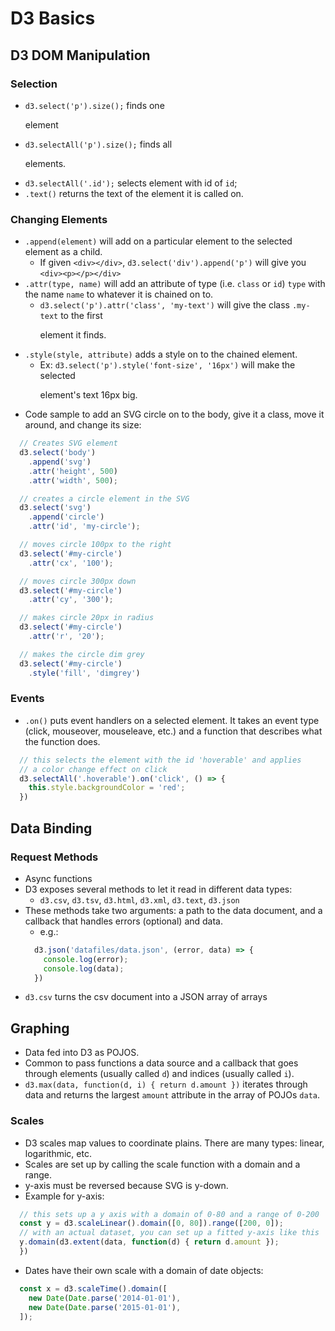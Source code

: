# D3 Basics

## D3 DOM Manipulation

### Selection

  - `d3.select('p').size();` finds one <p> element
  - `d3.selectAll('p').size();` finds all <p> elements.
  - `d3.selectAll('.id');` selects element with id of `id`;
  - `.text()` returns the text of the element it is called on.

### Changing Elements
  - `.append(element)` will add on a particular element to the selected element as a child.
    - If given `<div></div>`, `d3.select('div').append('p')` will give you `<div><p></p></div>`
  - `.attr(type, name)` will add an attribute of type (i.e. `class` or `id`) `type` with the name `name` to whatever it is chained on to.
    - `d3.select('p').attr('class', 'my-text')` will give the class `.my-text` to the first <p> element it finds.
  - `.style(style, attribute)` adds a style on to the chained element.
    - Ex: `d3.select('p').style('font-size', '16px')` will make the selected <p> element's text 16px big.
  - Code sample to add an SVG circle on to the body, give it a class, move it around, and change its size:
  ```javascript
    // Creates SVG element
    d3.select('body')
      .append('svg')
      .attr('height', 500)
      .attr('width', 500);

    // creates a circle element in the SVG
    d3.select('svg')
      .append('circle')
      .attr('id', 'my-circle');

    // moves circle 100px to the right
    d3.select('#my-circle')
      .attr('cx', '100');

    // moves circle 300px down
    d3.select('#my-circle')
      .attr('cy', '300');

    // makes circle 20px in radius
    d3.select('#my-circle')
      .attr('r', '20');

    // makes the circle dim grey
    d3.select('#my-circle')
      .style('fill', 'dimgrey')
  ```


### Events

  - `.on()` puts event handlers on a selected element. It takes an event type (click, mouseover, mouseleave, etc.) and a function that describes what the function does.
  ``` javascript
    // this selects the element with the id 'hoverable' and applies
    // a color change effect on click
    d3.selectAll('.hoverable').on('click', () => {
      this.style.backgroundColor = 'red';
    })
  ```

## Data Binding

### Request Methods
  - Async functions
  - D3 exposes several methods to let it read in different data types:
    - `d3.csv`, `d3.tsv`, `d3.html`, `d3.xml`, `d3.text`, `d3.json`
  - These methods take two arguments: a path to the data document, and a callback that handles errors (optional) and data.
    - e.g.:
    ```javascript
      d3.json('datafiles/data.json', (error, data) => {
        console.log(error);
        console.log(data);
      })
    ```
  - `d3.csv` turns the csv document into a JSON array of arrays


## Graphing
  - Data fed into D3 as POJOS.
  - Common to pass functions a data source and a callback that goes through elements (usually called `d`) and indices (usually called `i`).
  - `d3.max(data, function(d, i) { return d.amount })` iterates through data and returns the largest `amount` attribute in the array of POJOs `data`.

### Scales
  - D3 scales map values to coordinate plains. There are many types: linear, logarithmic, etc.
  - Scales are set up by calling the scale function with a domain and a range.
  - y-axis must be reversed because SVG is y-down.
  - Example for y-axis:
  ``` javascript
    // this sets up a y axis with a domain of 0-80 and a range of 0-200
    const y = d3.scaleLinear().domain([0, 80]).range([200, 0]);
    // with an actual dataset, you can set up a fitted y-axis like this
    y.domain(d3.extent(data, function(d) { return d.amount });
    })
  ```
  - Dates have their own scale with a domain of date objects:
  ``` javascript
    const x = d3.scaleTime().domain([
      new Date(Date.parse('2014-01-01'),
      new Date(Date.parse('2015-01-01'),
    ]);
  ```
